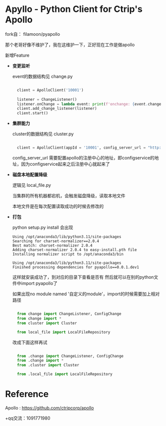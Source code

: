 Apyllo - Python Client for Ctrip's Apollo
================

fork自： filamoon/pyapollo

那个老哥好像不维护了，我在这维护一下，正好现在工作是做apollo

新增Feature
* **变更监听**

  event的数据结构见 change.py

  ```python
  
    client = ApolloClient('10001')
    
    listener = ChangeListener()
    listener.onChange = lambda event: print(f'onchange: {event.changes}')
    client.add_change_listener(listener)
    client.start()
  
  ```
* **集群能力**

  cluster的数据结构见 cluster.py

  ```python
  
    client = ApolloClient(appId = '10001', config_server_url = "http://localhost:8080")
  
  ```
  config_server_url 需要配置apollo的注册中心的地址，即configservice的地址，因为configservice起来之后注册中心就起来了

* **磁盘本地配置降级**

  逻辑见 local_file.py

  当集群的所有机器都宕机，会触发磁盘降级，读取本地文件

  本地文件是在每次配置读取成功的时候去修改的

* **打包**

  python setup.py install
  会出现
  ```
  Using /opt/anaconda3/lib/python3.11/site-packages
  Searching for charset-normalizer==2.0.4
  Best match: charset-normalizer 2.0.4
  Adding charset-normalizer 2.0.4 to easy-install.pth file
  Installing normalizer script to /opt/anaconda3/bin

  Using /opt/anaconda3/lib/python3.11/site-packages
  Finished processing dependencies for pyapollo==0.0.1.dev1
  ```
  这样就安装成功了，到对应的目录下查看是否有
  然后就可以在别的python文件中import pyapollo了

  如果出现no module named '自定义的module'，import的时候需要加上相对路径

  ```python
  
    from change import ChangeListener, ConfigChange
    from change import *
    from cluster import Cluster

    from local_file import LocalFileRepository
  
  ```
  改成下面这样再试
  ```python
  
    from .change import ChangeListener, ConfigChange
    from .change import *
    from .cluster import Cluster

    from .local_file import LocalFileRepository
  
  ```

# Reference
Apollo : https://github.com/ctripcorp/apollo

+qq交流：1091771980
